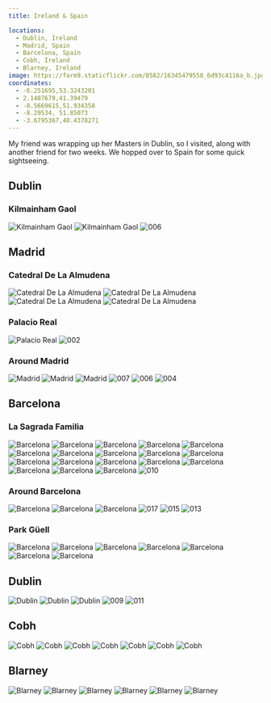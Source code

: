 ```yaml
---
title: Ireland & Spain

locations:
  - Dublin, Ireland
  - Madrid, Spain
  - Barcelona, Spain
  - Cobh, Ireland
  - Blarney, Ireland
image: https://farm9.staticflickr.com/8582/16345479558_6d93c4116a_b.jpg
coordinates:
  - -6.251695,53.3243201
  - 2.1487679,41.39479
  - -8.5669615,51.934358
  - -8.29534, 51.85073
  - -3.6795367,40.4378271
---
```


My friend was wrapping up her Masters in Dublin, so I visited, along with another friend for two weeks. We hopped over to Spain for some quick sightseeing.

## Dublin

### Kilmainham Gaol

<div class="photos">

<img src="https://farm9.staticflickr.com/8625/15910474384_bee583dba3_b.jpg" class="img-tall" alt="Kilmainham Gaol">

<img src="https://farm8.staticflickr.com/7369/16345362078_96749ceb43_b.jpg" class="img-wide" alt="Kilmainham Gaol">

<img src="https://farm9.staticflickr.com/8581/16412157857_bfebcd9644_b.jpg" alt="006">
</div>

## Madrid

### Catedral De La Almudena

<div class="photos">

<img src="https://farm8.staticflickr.com/7300/16347163797_623da31558_b.jpg" class="img-half" alt="Catedral De La Almudena">

<img src="https://farm9.staticflickr.com/8597/16346795259_dbb76912db_b.jpg" class="img-half" alt="Catedral De La Almudena">

<img src="https://farm8.staticflickr.com/7400/16345397178_43ff237210_b.jpg" class="img-wide" alt="Catedral De La Almudena">

<img src="https://farm9.staticflickr.com/8670/16345618580_408f58dbf8_b.jpg" class="img-tall" alt="Catedral De La Almudena">
</div>

### Palacio Real

<div class="photos">

<img src="https://farm8.staticflickr.com/7309/16345395018_5f8a0f3b0b_b.jpg" alt="Palacio Real">

<img src="https://farm9.staticflickr.com/8683/16412192147_73bbf269aa_o.jpg"  alt="002">

</div>

### Around Madrid

<div class="photos">

<img src="https://farm8.staticflickr.com/7311/16345623760_1e4ece389d_b.jpg" class="img-half" alt="Madrid">

<img src="https://farm9.staticflickr.com/8666/16532033022_6a36c70544_b.jpg" class="img-half" alt="Madrid">

<img src="https://farm8.staticflickr.com/7373/16531369991_0ea7200384_b.jpg" alt="Madrid">

<img src="https://farm9.staticflickr.com/8683/16593515746_ae0def09b0_o.jpg"  alt="007">

<img src="https://farm9.staticflickr.com/8633/15999727673_167c9b0dda_o.jpg"  alt="006">

<img src="https://farm9.staticflickr.com/8683/16432297718_4250670dbd_o.jpg"  alt="004">
</div>

## Barcelona

### La Sagrada Familia

<div class="photos">

<img src="https://farm8.staticflickr.com/7447/16346838129_63ac956cfa_b.jpg" class="img-tall" alt="Barcelona">

<img src="https://farm8.staticflickr.com/7371/16507143086_e92c4af3fc_b.jpg" class="img-wide" alt="Barcelona">

<img src="https://farm8.staticflickr.com/7459/16531394991_ce3f5c5b7f_b.jpg" class="img-half" alt="Barcelona">

<img src="https://farm9.staticflickr.com/8580/16346841089_48201acd53_b.jpg" class="img-half" alt="Barcelona">

<img src="https://farm8.staticflickr.com/7357/16347209457_a74dc5fe1c_b.jpg" class="img-half" alt="Barcelona">

<img src="https://farm8.staticflickr.com/7448/16345655930_56c17655a2_b.jpg" class="img-half" alt="Barcelona">

<img src="https://farm8.staticflickr.com/7444/15912933933_61d334e932_b.jpg" class="img-half" alt="Barcelona">

<img src="https://farm8.staticflickr.com/7403/16532070542_e6d815d9d1_b.jpg" class="img-half" alt="Barcelona">

<img src="https://farm8.staticflickr.com/7393/16531405081_426d5e2aa0_b.jpg" class="img-half" alt="Barcelona">

<img src="https://farm8.staticflickr.com/7285/16347218307_4cbcbf5bec_b.jpg" class="img-half" alt="Barcelona">

<img src="https://farm9.staticflickr.com/8598/16345663790_34dc4368b3_b.jpg" class="img-tall" alt="Barcelona">

<img src="https://farm8.staticflickr.com/7321/16507120536_7ab2c43c20_b.jpg" class="img-wide" alt="Barcelona">

<img src="https://farm9.staticflickr.com/8643/16347223967_f6f3004cb0_b.jpg" class="img-tall" alt="Barcelona">

<img src="https://farm8.staticflickr.com/7349/16533153785_297e895e93_b.jpg" class="img-wide" alt="Barcelona">

<img src="https://farm8.staticflickr.com/7460/16531416611_af7b241d8b_b.jpg" class="img-half" alt="Barcelona">

<img src="https://farm9.staticflickr.com/8593/15912949593_4455f63256_b.jpg" class="img-half" alt="Barcelona">

<img src="https://farm8.staticflickr.com/7353/16532085272_97cca7deb4_b.jpg" class="img-wide" alt="Barcelona">

<img src="https://farm9.staticflickr.com/8572/16347231707_3c1b7b5a24_b.jpg" class="img-tall" alt="Barcelona">

<img src="https://farm9.staticflickr.com/8675/15999727613_803508e596_b.jpg"  alt="010">
</div>

### Around Barcelona

<div class="photos">

<img src="https://farm8.staticflickr.com/7377/16532087662_26dc8e04c1_b.jpg" class="img-half" alt="Barcelona">

<img src="https://farm8.staticflickr.com/7309/16507133236_4ac0646141_b.jpg" class="img-half" alt="Barcelona">

<img src="https://farm8.staticflickr.com/7459/16531388131_4967c55bf9_b.jpg" alt="Barcelona">

<img src="https://farm9.staticflickr.com/8572/16618841072_b51aec1bc8_o.jpg" alt="017">

<img src="https://farm9.staticflickr.com/8606/16432297548_f3d0e3beae_o.jpg"  alt="015">

<img src="https://farm9.staticflickr.com/8650/16433680369_fbd6f0f100_o.jpg" alt="013">

</div>

### Park Güell

<div class="photos">

<img src="https://farm8.staticflickr.com/7332/16533166555_2c2e5b65d8_b.jpg" class="img-half" alt="Barcelona">

<img src="https://farm8.staticflickr.com/7301/16532094322_b01c73c7b1_b.jpg" class="img-half" alt="Barcelona">

<img src="https://farm8.staticflickr.com/7285/15910574124_84ee5317a9_b.jpg" class="img-wide" alt="Barcelona">

<img src="https://farm8.staticflickr.com/7414/16347240787_65f0114a8c_b.jpg" class="img-tall" alt="Barcelona">

<img src="https://farm9.staticflickr.com/8586/16345462398_2a529a97fd_b.jpg" class="img-half" alt="Barcelona">

<img src="https://farm8.staticflickr.com/7452/16507116116_6c9aa01e96_b.jpg" class="img-half" alt="Barcelona">

<img src="https://farm9.staticflickr.com/8642/16346833399_59b2b2262c_b.jpg"  alt="Barcelona">
</div>

## Dublin

<div class="photos">

<img src="https://farm8.staticflickr.com/7315/16532117292_c4b9a9f11d_b.jpg" class="img-half" alt="Dublin">

<img src="https://farm8.staticflickr.com/7373/16345705310_89091f7d3d_b.jpg" class="img-half" alt="Dublin">

<img src="https://farm9.staticflickr.com/8582/16345479558_6d93c4116a_b.jpg"  alt="Dublin">

<img src="https://farm9.staticflickr.com/8678/16593480556_f1498f85cd_b.jpg"  alt="009">

<img src="https://farm9.staticflickr.com/8603/16432262458_81f9ce34b1_b.jpg" alt="011">
</div>

## Cobh

<div class="photos">

<img src="https://farm9.staticflickr.com/8632/16532124292_cab40a2c04_b.jpg" class="img-wide" alt="Cobh">

<img src="https://farm8.staticflickr.com/7336/16347269017_31897244af_b.jpg" class="img-tall" alt="Cobh">

<img src="https://farm8.staticflickr.com/7294/16533197745_3ffdfbdf90_b.jpg" class="img-wide" alt="Cobh">

<img src="https://farm9.staticflickr.com/8598/16345712150_026472cca5_b.jpg" class="img-tall" alt="Cobh">

<img src="https://farm8.staticflickr.com/7443/16346899739_41cdb96b67_b.jpg" class="img-half" alt="Cobh">

<img src="https://farm8.staticflickr.com/7430/16345485608_da0d48c15e_b.jpg" class="img-half" alt="Cobh">

<img src="https://farm8.staticflickr.com/7411/16345710020_c4199c1c66_b.jpg"  alt="Cobh">
</div>

## Blarney

<div class="photos">

<img src="https://farm8.staticflickr.com/7439/15910614014_912254cf16_b.jpg" class="img-half" alt="Blarney">

<img src="https://farm8.staticflickr.com/7363/15910613144_4d609f5246_b.jpg" class="img-half" alt="Blarney">

<img src="https://farm8.staticflickr.com/7447/16345722910_8c5025eeea_b.jpg" class="img-half" alt="Blarney">

<img src="https://farm8.staticflickr.com/7357/16531465121_813f530cae_b.jpg" class="img-half" alt="Blarney">

<img src="https://farm8.staticflickr.com/7299/16346908469_f7b3e5f316_b.jpg" class="img-wide" alt="Blarney">

<img src="https://farm9.staticflickr.com/8642/15912996243_c0495b9fd0_b.jpg" class="img-tall" alt="Blarney">
</div>
